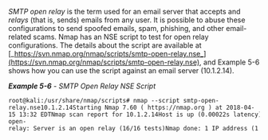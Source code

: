 _SMTP_ _open relay_ is the term used for an email server that accepts and _relays_ (that is, sends) emails from any user. It is possible to abuse these configurations to send spoofed emails, spam, phishing, and other email-related scams. Nmap has an NSE script to test for open relay configurations. The details about the script are available at [_https://svn.nmap.org/nmap/scripts/smtp-open-relay.nse_](https://svn.nmap.org/nmap/scripts/smtp-open-relay.nse), and Example 5-6 shows how you can use the script against an email server (10.1.2.14).

**_Example 5-6_** _-_ _SMTP Open Relay NSE Script_

```
root@kali:/usr/share/nmap/scripts# nmap --script smtp-open-relay.nse10.1.2.14Starting Nmap 7.60 ( https://nmap.org ) at 2018-04-15 13:32 EDTNmap scan report for 10.1.2.14Host is up (0.00022s latency).PORT STATE SERVICE25/tcp open smtp|_smtp-open-relay: Server is an open relay (16/16 tests)Nmap done: 1 IP address (1 host up) scanned in 6.82 secondsroot@kali:/usr/share/nmap/scripts# 
```
